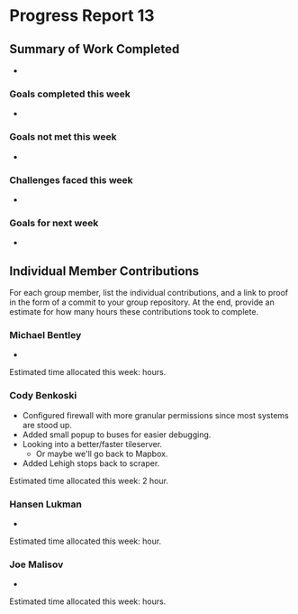 # Progress Report 13

## Summary of Work Completed
- 

### Goals completed this week
- 

### Goals not met this week
- 

### Challenges faced this week
- 

### Goals for next week
- 

## Individual Member Contributions

For each group member, list the individual contributions, and a link to proof in the form of a commit to your group repository. At the end, provide an estimate for how many hours these contributions took to complete.

### Michael Bentley
- 

Estimated time allocated this week: hours.

### Cody Benkoski
- Configured firewall with more granular permissions since most systems are stood up.
- Added small popup to buses for easier debugging.
- Looking into a better/faster tileserver.
  - Or maybe we'll go back to Mapbox.
- Added Lehigh stops back to scraper.

Estimated time allocated this week: 2 hour.

### Hansen Lukman
- 

Estimated time allocated this week: hour.

### Joe Malisov
- 
Estimated time allocated this week: hours.

